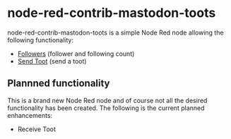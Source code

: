 # node-red-contrib-mastodon-toots

node-red-contrib-mastodon-toots is a simple Node Red node allowing the following functionality:

* [Followers](examples/followers.json) (follower and following count)
* [Send Toot](examples/send-toot.json) (send a toot)

## Plannned functionality

This is a brand new Node Red node and of course not all the desired functionality has been
created. The following is the current planned enhancements:

* Receive Toot
